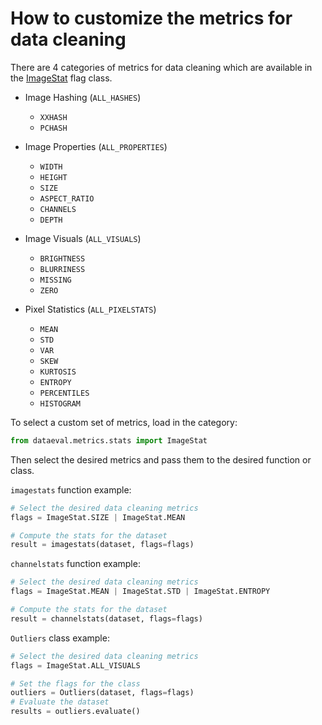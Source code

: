 # How to customize the metrics for data cleaning

There are 4 categories of metrics for data cleaning which are available in the [ImageStat](../reference/flags/dataeval.flags.ImageStat.rst) flag class.

* Image Hashing (`ALL_HASHES`)
    * `XXHASH`
    * `PCHASH`
  
* Image Properties (`ALL_PROPERTIES`)
    * `WIDTH`
    * `HEIGHT`
    * `SIZE`
    * `ASPECT_RATIO`
    * `CHANNELS`
    * `DEPTH`

* Image Visuals (`ALL_VISUALS`)
    * `BRIGHTNESS`
    * `BLURRINESS`
    * `MISSING`
    * `ZERO`

* Pixel Statistics (`ALL_PIXELSTATS`)
    * `MEAN`
    * `STD`
    * `VAR`
    * `SKEW`
    * `KURTOSIS`
    * `ENTROPY`
    * `PERCENTILES`
    * `HISTOGRAM`

To select a custom set of metrics, load in the category:

```python
from dataeval.metrics.stats import ImageStat
```

Then select the desired metrics and pass them to the desired function or class.

`imagestats` function example:

```python
# Select the desired data cleaning metrics
flags = ImageStat.SIZE | ImageStat.MEAN

# Compute the stats for the dataset
result = imagestats(dataset, flags=flags)
```

`channelstats` function example:

```python
# Select the desired data cleaning metrics
flags = ImageStat.MEAN | ImageStat.STD | ImageStat.ENTROPY

# Compute the stats for the dataset
result = channelstats(dataset, flags=flags)
```

`Outliers` class example:

```python
# Select the desired data cleaning metrics
flags = ImageStat.ALL_VISUALS

# Set the flags for the class
outliers = Outliers(dataset, flags=flags)
# Evaluate the dataset
results = outliers.evaluate()
```